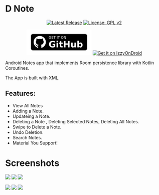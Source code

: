 # D Note

<div align="center">

[![Latest Release](https://img.shields.io/github/v/release/MahmoudRH/D_Note.svg?logo=github&style=for-the-badge)](https://github.com/MahmoudRH/D_Note/releases/latest)
[![License: GPL v2](https://img.shields.io/badge/License-GPLv2-blue.svg?style=for-the-badge)](https://www.gnu.org/licenses/gpl-2.0)


[<img src="https://raw.githubusercontent.com/deckerst/common/main/assets/get-it-on-github.png"
      alt='Get it on GitHub'
      height="80">](https://github.com/MahmoudRH/D_Note/releases/latest) 
[<img src="https://gitlab.com/IzzyOnDroid/repo/-/raw/master/assets/IzzyOnDroid.png"
      alt='Get it on IzzyOnDroid'
      height="80">](https://apt.izzysoft.de/fdroid/index/apk/com.mahmoudrh.roomxml)

</div>

Android Notes app that implements Room persistence library with Kotlin Coroutines.

The App is built with XML.
## Features:
 - View All Notes
 - Adding a Note.
 - Updateing a Note.
 - Deleting a Note , Deleting Selected Notes, Deleting All Notes.
 - Swipe to Delete a Note.
 - Undo Deletion.
 - Search Notes. 
 - Material You Support!
# Screenshots
<img src="https://github.com/MahmoudRH/RoomXML/blob/main/screenshots/all_notes.png" width="250" style="max-width:100%;"> <img src="https://github.com/MahmoudRH/RoomXML/blob/main/screenshots/add_new.png" width="250" style="max-width:100%;"> <img src="https://github.com/MahmoudRH/RoomXML/blob/main/screenshots/search.png" width="250" style="max-width:100%;">

<img src="https://github.com/MahmoudRH/RoomXML/blob/main/screenshots/updating.png" width="250" style="max-width:100%;"> <img src="https://github.com/MahmoudRH/RoomXML/blob/main/screenshots/selection.png" width="250" style="max-width:100%;"> <img src="https://github.com/MahmoudRH/RoomXML/blob/main/screenshots/deletion.png" width="250" style="max-width:100%;">
 
